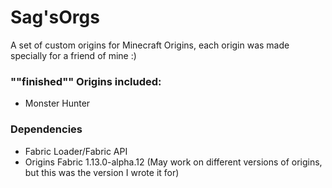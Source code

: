 # Sag'sOrgs
A set of custom origins for Minecraft Origins, each origin was made specially for a friend of mine :)
### ""finished"" Origins included:
- Monster Hunter
### Dependencies
- Fabric Loader/Fabric API
- Origins Fabric 1.13.0-alpha.12
(May work on different versions of origins, but this was the version I wrote it for)
